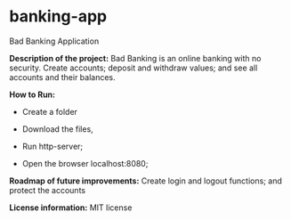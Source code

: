 # banking-app
Bad Banking Application

**Description of the project:** 
Bad Banking is an online banking with no security. Create accounts; deposit and withdraw values; and see all accounts and their balances. 

**How to Run:** 

- Create a folder

- Download the files,

- Run http-server;

- Open the browser localhost:8080;

**Roadmap of future improvements:** 
Create login and logout functions; and protect the accounts 

**License information:** 
MIT license
